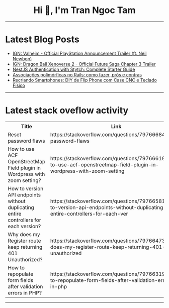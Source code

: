 <h1 align="center">Hi 👋, I'm Tran Ngoc Tam</h1>

---

# Latest Blog Posts 
<!-- BLOG-POST-LIST:START -->
- [IGN: Valheim - Official PlayStation Announcement Trailer &lpar;ft. Neil Newbon&rpar;](https://dev.to/gg_news/ign-valheim-official-playstation-announcement-trailer-ft-neil-newbon-5865)
- [IGN: Dragon Ball Xenoverse 2 - Official Future Saga Chapter 3 Trailer](https://dev.to/gg_news/ign-dragon-ball-xenoverse-2-official-future-saga-chapter-3-trailer-ln)
- [NestJS Authentication with Stytch: Complete Starter Guide](https://dev.to/u11d/nestjs-authentication-with-stytch-complete-starter-guide-3aon)
- [Associações polimórficas no Rails: como fazer, prós e contras](https://dev.to/pedroleo/associacoes-polimorficas-no-rails-como-fazer-pros-e-contras-450m)
- [Recriando Smartphones: DIY de Flip Phone com Case CNC e Teclado Físico](https://dev.to/mrpunkdasilva/recriando-smartphones-diy-de-flip-phone-com-case-cnc-e-teclado-fisico-2h83)
<!-- BLOG-POST-LIST:END -->

---

# Latest stack oveflow activity
<table>
  <tr><th>Title</th><th>Link</th></tr>
  <!-- STACKOVERFLOW:START --><tr><td>Reset password flaws</td><td>https://stackoverflow.com/questions/79766684/reset-password-flaws</td></tr><tr><td>How to use ACF OpenStreetMap Field plugin in Wordpress with zoom setting?</td><td>https://stackoverflow.com/questions/79766619/how-to-use-acf-openstreetmap-field-plugin-in-wordpress-with-zoom-setting</td></tr><tr><td>How to version API endpoints without duplicating entire controllers for each version?</td><td>https://stackoverflow.com/questions/79766581/how-to-version-api-endpoints-without-duplicating-entire-controllers-for-each-ver</td></tr><tr><td>Why does my Register route keep returning 401 Unauthorized?</td><td>https://stackoverflow.com/questions/79766473/why-does-my-register-route-keep-returning-401-unauthorized</td></tr><tr><td>How to repopulate form fields after validation errors in PHP?</td><td>https://stackoverflow.com/questions/79766319/how-to-repopulate-form-fields-after-validation-errors-in-php</td></tr><!-- STACKOVERFLOW:END -->
</table>

---


